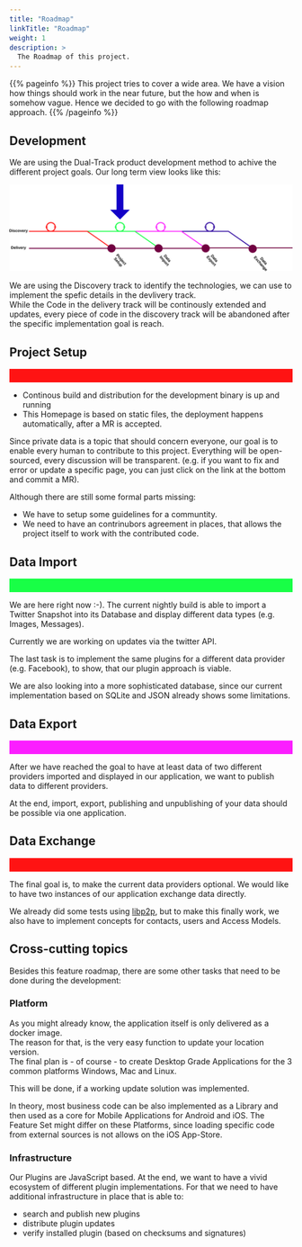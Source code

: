 ```yaml
---
title: "Roadmap"
linkTitle: "Roadmap"
weight: 1
description: >
  The Roadmap of this project.
---
```


{{% pageinfo %}}
This project tries to cover a wide area. We have a vision how things should work in the near future, but the how and when is somehow vague.
Hence we decided to go with the following roadmap approach.
{{% /pageinfo %}}

## Development

We are using the Dual-Track product development method to achive the different project goals.
Our long term view looks like this:

<img alt="Development-Roadmap" src="Roadmap1.svg" />

We are using the Discovery track to identify the technologies, we can use to implement the spefic details in the devlivery track.   
While the Code in the delivery track will be continously extended and updates, every piece of code in the discovery track will be abandoned after the specific implementation goal is reach.

## Project Setup

<div style="height: 24px; background-color:#ff1313"></div>

* Continous build and distribution for the development binary is up and running
* This Homepage is based on static files, the deployment happens automatically, after a MR is accepted.

Since private data is a topic that should concern everyone, our goal is to enable every human to contribute to this project. Everything will be open-sourced, every discussion will be transparent. 
(e.g. if you want to fix and error or update a specific page, you can just click on the link at the bottom and commit a MR).

Although there are still some formal parts missing:

* We have to setup some guidelines for a communtity.
* We need to have an contrinubors agreement in places, that allows the project itself to work with the contributed code.

## Data Import

<div style="height: 24px; background-color:#18ff46"></div>

We are here right now :-).
The current nightly build is able to import a Twitter Snapshot into its Database and display different data types (e.g. Images, Messages).

Currently we are working on updates via the twitter API.

The last task is to implement the same plugins for a different data provider (e.g. Facebook), to show, that our plugin approach is viable.

We are also looking into a more sophisticated database, since our current implementation based on SQLite and JSON already shows some limitations.

## Data Export

<div style="height: 24px; background-color:#fb1eff"></div>

After we have reached the goal to have at least data of two different providers imported and displayed in our application, we want to publish data to different providers.

At the end, import, export, publishing and unpublishing of your data should be possible via one application.

## Data Exchange

<div style="height: 24px; background-color:#ff1313"></div>

The final goal is, to make the current data providers optional.
We would like to have two instances of our application exchange data directly.

We already did some tests using [libp2p](https://libp2p.io), but to make this finally work, we also have to implement concepts for contacts, users and Access Models.

## Cross-cutting topics

Besides this feature roadmap, there are some other tasks that need to be done during the development:

### Platform

As you might already know, the application itself is only delivered as a docker image.  
The reason for that, is the very easy function to update your location version.  
The final plan is - of course - to create Desktop Grade Applications for the 3 common platforms Windows, Mac and Linux.  

This will be done, if a working update solution was implemented.

In theory, most business code can be also implemented as a Library and then used as a core for Mobile Applications for Android and iOS. The Feature Set might differ on these Platforms, since loading specific code from external sources is not allows on the iOS App-Store.

### Infrastructure

Our Plugins are JavaScript based. At the end, we want to have a vivid ecosystem of different plugin implementations. For that we need to have additional infrastructure in place that is able to:

* search and publish new plugins
* distribute plugin updates
* verify installed plugin (based on checksums and signatures)
